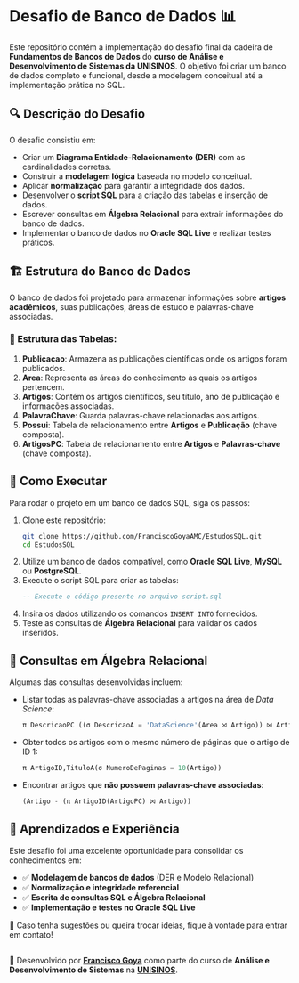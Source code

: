 # Desafio de Banco de Dados 📊

Este repositório contém a implementação do desafio final da cadeira de **Fundamentos de Bancos de Dados** do **curso de Análise e Desenvolvimento de Sistemas da UNISINOS**. O objetivo foi criar um banco de dados completo e funcional, desde a modelagem conceitual até a implementação prática no SQL.

## 🔍 Descrição do Desafio
O desafio consistiu em:
- Criar um **Diagrama Entidade-Relacionamento (DER)** com as cardinalidades corretas.
- Construir a **modelagem lógica** baseada no modelo conceitual.
- Aplicar **normalização** para garantir a integridade dos dados.
- Desenvolver o **script SQL** para a criação das tabelas e inserção de dados.
- Escrever consultas em **Álgebra Relacional** para extrair informações do banco de dados.
- Implementar o banco de dados no **Oracle SQL Live** e realizar testes práticos.

## 🏗 Estrutura do Banco de Dados
O banco de dados foi projetado para armazenar informações sobre **artigos acadêmicos**, suas publicações, áreas de estudo e palavras-chave associadas.

### 📂 Estrutura das Tabelas:
1. **Publicacao**: Armazena as publicações científicas onde os artigos foram publicados.
2. **Area**: Representa as áreas do conhecimento às quais os artigos pertencem.
3. **Artigos**: Contém os artigos científicos, seu título, ano de publicação e informações associadas.
4. **PalavraChave**: Guarda palavras-chave relacionadas aos artigos.
5. **Possui**: Tabela de relacionamento entre **Artigos** e **Publicação** (chave composta).
6. **ArtigosPC**: Tabela de relacionamento entre **Artigos** e **Palavras-chave** (chave composta).

## 💾 Como Executar
Para rodar o projeto em um banco de dados SQL, siga os passos:

1. Clone este repositório:
   ```bash
   git clone https://github.com/FranciscoGoyaAMC/EstudosSQL.git
   cd EstudosSQL
   ```
2. Utilize um banco de dados compatível, como **Oracle SQL Live**, **MySQL** ou **PostgreSQL**.
3. Execute o script SQL para criar as tabelas:
   ```sql
   -- Execute o código presente no arquivo script.sql
   ```
4. Insira os dados utilizando os comandos `INSERT INTO` fornecidos.
5. Teste as consultas de **Álgebra Relacional** para validar os dados inseridos.

## 📌 Consultas em Álgebra Relacional
Algumas das consultas desenvolvidas incluem:
- Listar todas as palavras-chave associadas a artigos na área de *Data Science*:
  ```sql
  π DescricaoPC ((σ DescricaoA = 'DataScience'(Area ⨝ Artigo)) ⨝ ArtigoPC ⨝ PalavraChave)
  ```
- Obter todos os artigos com o mesmo número de páginas que o artigo de ID 1:
  ```sql
  π ArtigoID,TituloA(σ NumeroDePaginas = 10(Artigo))
  ```
- Encontrar artigos que **não possuem palavras-chave associadas**:
  ```sql
  (Artigo - (π ArtigoID(ArtigoPC) ⨝ Artigo))
  ```

## 🚀 Aprendizados e Experiência  
Este desafio foi uma excelente oportunidade para consolidar os conhecimentos em:  
- ✅ **Modelagem de bancos de dados** (DER e Modelo Relacional)  
- ✅ **Normalização e integridade referencial**  
- ✅ **Escrita de consultas SQL e Álgebra Relacional**  
- ✅ **Implementação e testes no Oracle SQL Live**  

📩 Caso tenha sugestões ou queira trocar ideias, fique à vontade para entrar em contato!

## 

📌 Desenvolvido por **[Francisco Goya](https://github.com/FranciscoGoyaAMC)** como parte do curso de **Análise e Desenvolvimento de Sistemas** na **[UNISINOS](https://unisinos.br/)**.
